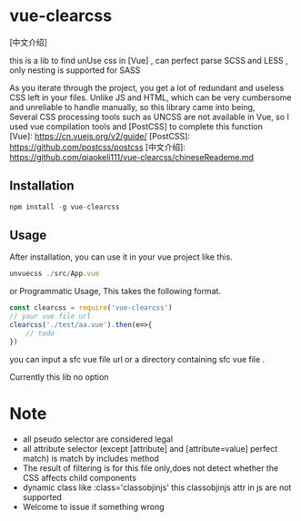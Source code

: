 # vue-clearcss
[中文介绍]

this is a lib to find unUse css in [Vue] , can perfect parse SCSS and LESS , only nesting is supported for SASS

As you iterate through the project, you get a lot of redundant and useless CSS left in your files. Unlike JS and HTML, which can be very cumbersome and unreliable to handle manually, so this library came into being,  
Several CSS processing tools such as UNCSS are not available in Vue, so I used vue compilation tools and [PostCSS] to complete this function  
[Vue]: https://cn.vuejs.org/v2/guide/
[PostCSS]: https://github.com/postcss/postcss
[中文介绍]: https://github.com/qiaokeli111/vue-clearcss/chineseReademe.md

## Installation


```js
npm install -g vue-clearcss
```

## Usage

After installation, you can use it in your vue project like this.

```js
unvuecss ./src/App.vue
```
or Programmatic Usage, This takes the following format.

```js
const clearcss = require('vue-clearcss')
// your vue file url
clearcss('./test/aa.vue').then(e=>{
    // todo
})
```
you can input a sfc vue file url or a directory containing sfc vue file .

Currently this lib no option  

# Note

* all pseudo selector are considered legal
* all attribute selector (except [attribute] and [attribute=value] perfect match) is match by includes method
* The result of filtering is for this file only,does not detect whether the CSS affects child components
* dynamic class like :class='classobjinjs' this classobjinjs attr in js are not supported
* Welcome to issue  if something wrong